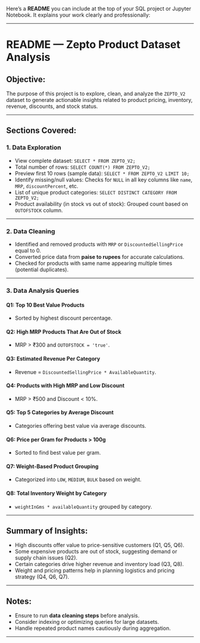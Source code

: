 Here’s a **README** you can include at the top of your SQL project or Jupyter Notebook. It explains your work clearly and professionally:

---

# README — Zepto Product Dataset Analysis

##  Objective:

The purpose of this project is to explore, clean, and analyze the `ZEPTO_V2` dataset to generate actionable insights related to product pricing, inventory, revenue, discounts, and stock status.

---

## Sections Covered:

### 1. **Data Exploration**

* View complete dataset:
  `SELECT * FROM ZEPTO_V2;`
* Total number of rows:
  `SELECT COUNT(*) FROM ZEPTO_V2;`
* Preview first 10 rows (sample data):
  `SELECT * FROM ZEPTO_V2 LIMIT 10;`
* Identify missing/null values:
  Checks for `NULL` in all key columns like `name`, `MRP`, `discountPercent`, etc.
* List of unique product categories:
  `SELECT DISTINCT CATEGORY FROM ZEPTO_V2;`
* Product availability (in stock vs out of stock):
  Grouped count based on `OUTOFSTOCK` column.

---

### 2. **Data Cleaning**

* Identified and removed products with `MRP` or `DiscountedSellingPrice` equal to 0.
* Converted price data from **paise to rupees** for accurate calculations.
* Checked for products with same name appearing multiple times (potential duplicates).

---

### 3. **Data Analysis Queries**

####  Q1: Top 10 Best Value Products

* Sorted by highest discount percentage.

####  Q2: High MRP Products That Are Out of Stock

* MRP > ₹300 and `OUTOFSTOCK = 'true'`.

####  Q3: Estimated Revenue Per Category

* Revenue = `DiscountedSellingPrice * AvailableQuantity`.

####  Q4: Products with High MRP and Low Discount

* MRP > ₹500 and Discount < 10%.

####  Q5: Top 5 Categories by Average Discount

* Categories offering best value via average discounts.

####  Q6: Price per Gram for Products > 100g

* Sorted to find best value per gram.

####  Q7: Weight-Based Product Grouping

* Categorized into `LOW`, `MEDIUM`, `BULK` based on weight.

####  Q8: Total Inventory Weight by Category

* `weightInGms * availableQuantity` grouped by category.

---

##  Summary of Insights:

* High discounts offer value to price-sensitive customers (Q1, Q5, Q6).
* Some expensive products are out of stock, suggesting demand or supply chain issues (Q2).
* Certain categories drive higher revenue and inventory load (Q3, Q8).
* Weight and pricing patterns help in planning logistics and pricing strategy (Q4, Q6, Q7).

---

## Notes:

* Ensure to run **data cleaning steps** before analysis.
* Consider indexing or optimizing queries for large datasets.
* Handle repeated product names cautiously during aggregation.

---







